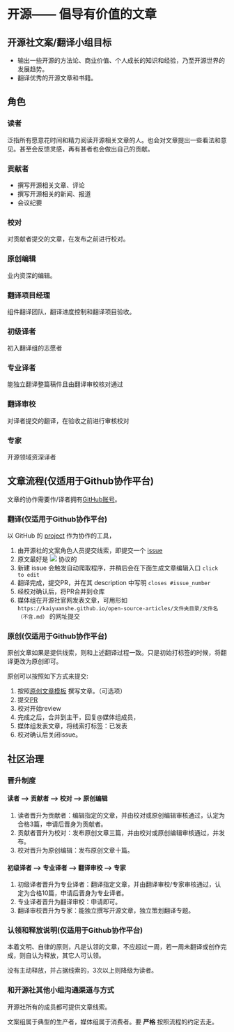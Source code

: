 # 开源—— 倡导有价值的文章


## 开源社文案/翻译小组目标

* 输出一些开源的方法论、商业价值、个人成长的知识和经验，乃至开源世界的发展趋势。
* 翻译优秀的开源文章和书籍。


## 角色

### 读者

泛指所有愿意花时间和精力阅读开源相关文章的人。也会对文章提出一些看法和意见。甚至会反馈灵感，再有甚者也会做出自己的贡献。

### 贡献者

* 撰写开源相关文章、评论
* 撰写开源相关的新闻、报道
* 会议纪要

### 校对

对贡献者提交的文章，在发布之前进行校对。

### 原创编辑

业内资深的编辑。

### 翻译项目经理

组件翻译团队，翻译进度控制和翻译项目验收。

### 初级译者

初入翻译组的志愿者

### 专业译者

能独立翻译整篇稿件且由翻译审校核对通过

### 翻译审校

对译者提交的翻译，在验收之前进行审核校对

### 专家

开源领域资深译者

## 文章流程(仅适用于Github协作平台)

文章的协作需要作/译者拥有[GitHub账号](https://github.com/settings/profile)。

### 翻译(仅适用于Github协作平台)

以 GitHub 的 [project](https://github.com/orgs/kaiyuanshe/projects/13) 作为协作的工具，

1. 由开源社的文案角色人员提交线索，即提交一个 [issue](https://github.com/kaiyuanshe/open-source-articles/issues/new/choose)
2. 原文最好是 [![](https://mirrors.creativecommons.org/presskit/buttons/88x31/png/by.png)](https://creativecommons.org/licenses/by/4.0/) 协议的
3. 新建 issue 会触发自动爬取程序，并稍后会在下面生成文章编辑入口 `click to edit`
4. 翻译完成，提交PR，并在其 description 中写明 `closes #issue_number`
5. 经校对确认后，将PR合并到仓库
6. 媒体组在开源社官网发表文章，可用形如 `https://kaiyuanshe.github.io/open-source-articles/文件夹目录/文件名（不含.md）` 的网址提交

### 原创(仅适用于Github协作平台)

原创文章如果是提供线索，则和上述翻译过程一致。只是初始打标签的时候，将翻译更改为原创即可。

原创可以按照如下方式来提交:

1. 按照[原创文章模板](./template_artilce) 撰写文章。（可选项）
2. 提交[PR](./compare)
3. 校对开始review
4. 完成之后，合并到主干，回复@媒体组成员，
5. 媒体组发表文章，将线索打标签：已发表
9. 校对确认后关闭issue。


## 社区治理

### 晋升制度

#### 读者 --> 贡献者 --> 校对 --> 原创编辑

1. 读者晋升为贡献者：编辑指定的文章，并由校对或原创编辑审核通过，认定为合格3篇，申请后晋身为贡献者。
2. 贡献者晋升为校对：发布原创文章三篇，并由校对或原创编辑审核通过，并发布。
3. 校对晋升为原创编辑：发布原创文章十篇。

#### 初级译者 --> 专业译者 --> 翻译审校 --> 专家

1. 初级译者晋升为专业译者：翻译指定文章，并由翻译审校/专家审核通过，认定为合格10篇，申请后晋身为专业译者。
2. 专业译者晋升为翻译审校：申请即可。
3. 翻译审校晋升为专家：能独立撰写开源文章，独立策划翻译专题。

### 认领和释放说明(仅适用于Github协作平台)

本着文明、自律的原则，凡是认领的文章，不应超过一周，若一周未翻译或创作完成，则自认为释放，其它人可认领。

没有主动释放，并占据线索的，3次以上则降级为读者。

### 和开源社其他小组沟通渠道与方式

开源社所有的成员都可提供文章线索。

文案组属于典型的生产者，媒体组属于消费者。要 **严格** 按照流程的约定去走。
